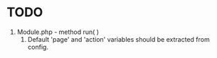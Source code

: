 # TODO

1. Module.php - method run( )
   1. Default 'page' and 'action' variables should be extracted from config.